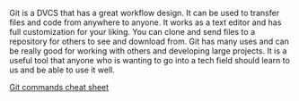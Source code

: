 Git is a DVCS that has a great workflow design.
It can be used to transfer files and code from anywhere to anyone.
It works as a text editor and has full customization for your liking.
You can clone and send files to a repository for others to see and download from.
Git has many uses and can be really good for working with others and developing large projects. It is a useful tool that anyone who is wanting to go into a tech field should learn to us and be able to use it well.

[Git commands cheat sheet](https://docs.google.com/document/d/1VQ7lPZYqb_BOWfupTV_TbVLxk4IAZ1fE9eP_JqD7Fhg/edit?usp=sharing)